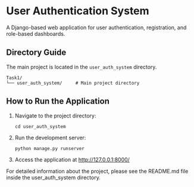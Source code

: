 # User Authentication System

A Django-based web application for user authentication, registration, and role-based dashboards.

## Directory Guide

The main project is located in the `user_auth_system` directory.

```
Task1/
└── user_auth_system/     # Main project directory
```

## How to Run the Application

1. Navigate to the project directory:
   ```
   cd user_auth_system
   ```

2. Run the development server:
   ```
   python manage.py runserver
   ```

3. Access the application at http://127.0.0.1:8000/

For detailed information about the project, please see the README.md file inside the user_auth_system directory. 